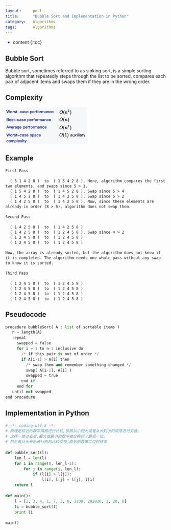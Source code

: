 ```yaml
---
layout:     post
title:      "Bubble Sort and Implementation in Python"
category:   Algorithms 
tags:       Algorithms
---
```


* content
{:toc}
## Bubble Sort

Bubble sort, sometimes referred to as sinking sort, is a simple sorting algorithm that repeatedly steps through the list to be sorted, compares each pair of adjacent items and swaps them if they are in the wrong order. 

## Complexity

![](/images/algorithms/bubble.png)

## Example

```
First Pass

  ( 5 1 4 2 8 )  to  ( 1 5 4 2 8 ), Here, algorithm compares the first two elements, and swaps since 5 > 1.
  ( 1 5 4 2 8 )  to  ( 1 4 5 2 8 ), Swap since 5 > 4
  ( 1 4 5 2 8 )  to  ( 1 4 2 5 8 ), Swap since 5 > 2
  ( 1 4 2 5 8 )  to  ( 1 4 2 5 8 ), Now, since these elements are already in order (8 > 5), algorithm does not swap them.

Second Pass

  ( 1 4 2 5 8 )  to  ( 1 4 2 5 8 )
  ( 1 4 2 5 8 )  to  ( 1 2 4 5 8 ), Swap since 4 > 2
  ( 1 2 4 5 8 )  to  ( 1 2 4 5 8 )
  ( 1 2 4 5 8 )  to  ( 1 2 4 5 8 )

Now, the array is already sorted, but the algorithm does not know if it is completed. The algorithm needs one whole pass without any swap to know it is sorted.

Third Pass

  ( 1 2 4 5 8 )  to  ( 1 2 4 5 8 )
  ( 1 2 4 5 8 )  to  ( 1 2 4 5 8 )
  ( 1 2 4 5 8 )  to  ( 1 2 4 5 8 )
  ( 1 2 4 5 8 )  to  ( 1 2 4 5 8 )
```

## Pseudocode

```python
procedure bubbleSort( A : list of sortable items )
   n = length(A)
   repeat 
     swapped = false
     for i = 1 to n-1 inclusive do
       /* if this pair is out of order */
       if A[i-1] > A[i] then
         /* swap them and remember something changed */
         swap( A[i-1], A[i] )
         swapped = true
       end if
     end for
   until not swapped
end procedure
```

## Implementation in Python

```python
# -*- coding:utf-8 -*-
# 原理是临近的数字两两进行比较,按照从小到大或者从大到小的顺序进行交换,
# 这样一趟过去后,最大或最小的数字被交换到了最后一位,
# 然后再从头开始进行两两比较交换,直到倒数第二位时结束

def bubble_sort(l):
    len_l = len(l)
    for i in range(0, len_l-1):
        for j in range(i, len_l):
            if (l[i] > l[j]):
                l[i], l[j] = l[j], l[i]
    return l

def main():
    l = [2, 3, 4, 1, 7, 3, 8, 1100, 282828, 1, 20, 0]
    li = bubble_sort(l)
    print li

main()

```